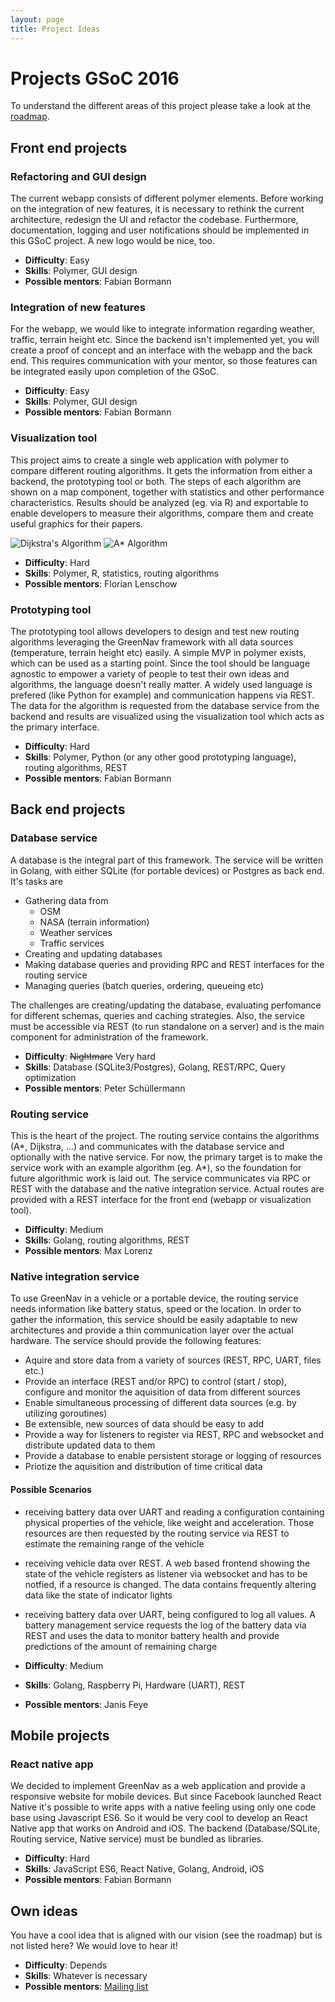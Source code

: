 ```yaml
---
layout: page
title: Project Ideas
---
```


# Projects GSoC 2016

To understand the different areas of this project please take a look at the [roadmap](https://github.com/Greennav/greennav.github.io/blob/master/wiki/Roadmap.md).

## Front end projects

### Refactoring and GUI design

The current webapp consists of different polymer elements. Before working on the integration of new features, it is necessary to rethink the current architecture, redesign the UI and refactor the codebase. Furthermore, documentation, logging and user notifications should be implemented in this GSoC project. A new logo would be nice, too.

- **Difficulty**: Easy
- **Skills**: Polymer, GUI design
- **Possible mentors**: Fabian Bormann

### Integration of new features

For the webapp, we would like to integrate information regarding weather, traffic, terrain height etc. Since the backend isn't implemented yet, you will create a proof of concept and an interface with the webapp and the back end. This requires communication with your mentor, so those features can be integrated easily upon completion of the GSoC.

- **Difficulty**: Easy
- **Skills**: Polymer, GUI design
- **Possible mentors**: Fabian Bormann

### Visualization tool

This project aims to create a single web application with polymer to compare different routing algorithms. It gets the information from either a backend, the prototyping tool or both. The steps of each algorithm are shown on a map component, together with statistics and other performance characteristics. Results should be analyzed (eg. via R) and exportable to enable developers to measure their algorithms, compare them and create useful graphics for their papers.

![Dijkstra's Algorithm](http://www.isp.uni-luebeck.de/~schoenfr/greennav/dijkstra.gif)
![A* Algorithm](http://www.isp.uni-luebeck.de/~schoenfr/greennav/astar.gif)

- **Difficulty**: Hard
- **Skills**: Polymer, R, statistics, routing algorithms
- **Possible mentors**: Florian Lenschow

### Prototyping tool

The prototyping tool allows developers to design and test new routing algorithms leveraging the GreenNav framework with all data sources (temperature, terrain height etc) easily. A simple MVP in polymer exists, which can be used as a starting point. Since the tool should be language agnostic to empower a variety of people to test their own ideas and algorithms, the language doesn't really matter. A widely used language is prefered (like Python for example) and communication happens via REST. The data for the algorithm is requested from the database service from the backend and results are visualized using the visualization tool which acts as the primary interface.

- **Difficulty**: Hard
- **Skills**: Polymer, Python (or any other good prototyping language), routing algorithms, REST
- **Possible mentors**: Fabian Bormann

## Back end projects

### Database service

A database is the integral part of this framework. The service will be written in Golang, with either SQLite (for portable devices) or Postgres as back end. It's tasks are
- Gathering data from
  - OSM
  - NASA (terrain information)
  - Weather services
  - Traffic services
- Creating and updating databases
- Making database queries and providing RPC and REST interfaces for the routing service
- Managing queries (batch queries, ordering, queueing etc)

The challenges are creating/updating the database, evaluating perfomance for different schemas, queries and caching strategies. Also, the service must be accessible via REST (to run standalone on a server) and is the main component for administration of the framework.

- **Difficulty**: ~~Nightmare~~ Very hard
- **Skills**: Database (SQLite3/Postgres), Golang, REST/RPC, Query optimization
- **Possible mentors**: Peter Schüllermann

### Routing service

This is the heart of the project. The routing service contains the algorithms (A\*, Dijkstra, ...) and communicates with the database service and optionally with the native service. For now, the primary target is to make the service work with an example algorithm (eg. A\*), so the foundation for future algorithmic work is laid out. The service communicates via RPC or REST with the database and the native integration service. Actual routes are provided with a REST interface for the front end (webapp or visualization tool).

- **Difficulty**: Medium
- **Skills**: Golang, routing algorithms, REST
- **Possible mentors**: Max Lorenz

### Native integration service

To use GreenNav in a vehicle or a portable device, the routing service needs information like battery status, speed or the location. In order to gather the information, this service should be easily adaptable to new architectures and provide a thin communication layer over the actual hardware. The service should provide the following features:

- Aquire and store data from a variety of sources (REST, RPC, UART, files etc.)
- Provide an interface (REST and/or RPC) to control (start / stop), configure and monitor the aquisition of data from different sources
- Enable simultaneous processing of different data sources (e.g. by utilizing goroutines)
- Be extensible, new sources of data should be easy to add
- Provide a way for listeners to register via REST, RPC and websocket and distribute updated data to them
- Provide a database to enable persistent storage or logging of resources
- Priotize the aquisition and distribution of time critical data

#### Possible Scenarios

- receiving battery data over UART and reading a configuration containing physical properties of the vehicle, like weight and acceleration. Those resources are then requested by the routing service via REST to estimate the remaining range of the vehicle
- receiving vehicle data over REST. A web based frontend showing the state of the vehicle registers as listener via websocket and has to be notfied, if a resource is changed. The data contains frequently altering data like the state of indicator lights
- receiving battery data over UART, being configured to log all values. A battery management service requests the log of the battery data via REST and uses the data to monitor battery health and provide predictions of the amount of remaining charge

- **Difficulty**: Medium
- **Skills**: Golang, Raspberry Pi, Hardware (UART), REST
- **Possible mentors**: Janis Feye

## Mobile projects

### React native app

We decided to implement GreenNav as a web application and provide a responsive website for mobile devices. But since Facebook launched React Native it's possible to write apps with a native feeling using only one code base using Javascript ES6. So it would be very cool to develop an React Native app that works on Android and iOS. The backend (Database/SQLite, Routing service, Native service) must be bundled as libraries.

- **Difficulty**: Hard
- **Skills**: JavaScript ES6, React Native, Golang, Android, iOS
- **Possible mentors**: Fabian Bormann

## Own ideas

You have a cool idea that is aligned with our vision (see the roadmap) but is not listed here? We would love to hear it!

- **Difficulty**: Depends
- **Skills**: Whatever is necessary
- **Possible mentors**: [Mailing list](https://www.isp.uni-luebeck.de/mailman/listinfo/greennav)

